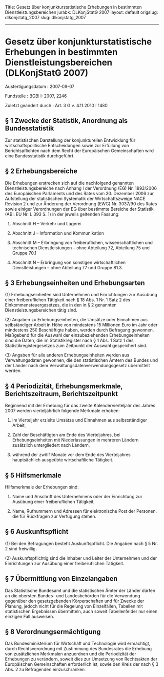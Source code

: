 Title: Gesetz über konjunkturstatistische Erhebungen in bestimmten Dienstleistungsbereichen
jurabk: DLKonjStatG 2007
layout: default
origslug: dlkonjstatg_2007
slug: dlkonjstatg_2007

---

# Gesetz über konjunkturstatistische Erhebungen in bestimmten Dienstleistungsbereichen (DLKonjStatG 2007)

Ausfertigungsdatum
:   2007-09-07

Fundstelle
:   BGBl I: 2007, 2246

Zuletzt geändert durch
:   Art. 3 G v. 4.11.2010 I 1480


## § 1 Zwecke der Statistik, Anordnung als Bundesstatistik

Zur statistischen Darstellung der konjunkturellen Entwicklung für
wirtschaftspolitische Entscheidungen sowie zur Erfüllung von
Berichtspflichten nach dem Recht der Europäischen Gemeinschaften wird
eine Bundesstatistik durchgeführt.


## § 2 Erhebungsbereiche

Die Erhebungen erstrecken sich auf die nachfolgend genannten
Dienstleistungsbereiche nach Anhang I der Verordnung (EG) Nr.
1893/2006 des Europäischen Parlaments und des Rates vom 20. Dezember
2006 zur Aufstellung der statistischen Systematik der
Wirtschaftszweige NACE Revision 2 und zur Änderung der Verordnung
(EWG) Nr. 3037/90 des Rates sowie einiger Verordnungen der EG über
bestimmte Bereiche der Statistik (ABl. EU Nr. L 393 S. 1) in der
jeweils geltenden Fassung:

1.  Abschnitt H – Verkehr und Lagerei


2.  Abschnitt J – Information und Kommunikation


3.  Abschnitt M – Erbringung von freiberuflichen, wissenschaftlichen und
    technischen Dienstleistungen – ohne Abteilung 72, Abteilung 75 und
    Gruppe 70.1


4.  Abschnitt N – Erbringung von sonstigen wirtschaftlichen
    Dienstleistungen – ohne Abteilung 77 und Gruppe 81.3.





## § 3 Erhebungseinheiten und Erhebungsarten

(1) Erhebungseinheiten sind Unternehmen und Einrichtungen zur Ausübung
einer freiberuflichen Tätigkeit nach § 18 Abs. 1 Nr. 1 Satz 2 des
Einkommensteuergesetzes, die in den in § 2 genannten
Dienstleistungsbereichen tätig sind.

(2) Angaben zu Erhebungseinheiten, die Umsätze oder Einnahmen aus
selbständiger Arbeit in Höhe von mindestens 15 Millionen Euro im Jahr
oder mindestens 250 Beschäftigte haben, werden durch Befragung
gewonnen. Maßgebend für die Auswahl der einzubeziehenden
Erhebungseinheiten sind die Daten, die im Statistikregister nach § 1
Abs. 1 Satz 1 des Statistikregistergesetzes zum Zeitpunkt der Auswahl
gespeichert sind.

(3) Angaben für alle anderen Erhebungseinheiten werden aus
Verwaltungsdaten gewonnen, die den statistischen Ämtern des Bundes und
der Länder nach dem Verwaltungsdatenverwendungsgesetz übermittelt
werden.


## § 4 Periodizität, Erhebungsmerkmale, Berichtszeitraum, Berichtszeitpunkt

Beginnend mit der Erhebung für das zweite Kalendervierteljahr des
Jahres 2007 werden vierteljährlich folgende Merkmale erhoben:

1.  im Vierteljahr erzielte Umsätze und Einnahmen aus selbstständiger
    Arbeit,


2.  Zahl der Beschäftigten am Ende des Vierteljahres, bei
    Erhebungseinheiten mit Niederlassungen in mehreren Ländern zusätzlich
    untergliedert nach Ländern,


3.  während der zwölf Monate vor dem Ende des Vierteljahres hauptsächlich
    ausgeübte wirtschaftliche Tätigkeit.





## § 5 Hilfsmerkmale

Hilfsmerkmale der Erhebungen sind:

1.  Name und Anschrift des Unternehmens oder der Einrichtung zur Ausübung
    einer freiberuflichen Tätigkeit,


2.  Name, Rufnummern und Adressen für elektronische Post der Personen, die
    für Rückfragen zur Verfügung stehen.





## § 6 Auskunftspflicht

(1) Bei den Befragungen besteht Auskunftspflicht. Die Angaben nach § 5
Nr. 2 sind freiwillig.

(2) Auskunftspflichtig sind die Inhaber und Leiter der Unternehmen und
der Einrichtungen zur Ausübung einer freiberuflichen Tätigkeit.


## § 7 Übermittlung von Einzelangaben

Das Statistische Bundesamt und die statistischen Ämter der Länder
dürfen an die obersten Bundes- und Landesbehörden für die Verwendung
gegenüber den gesetzgebenden Körperschaften und für Zwecke der
Planung, jedoch nicht für die Regelung von Einzelfällen, Tabellen mit
statistischen Ergebnissen übermitteln, auch soweit Tabellenfelder nur
einen einzigen Fall ausweisen.


## § 8 Verordnungsermächtigung

Das Bundesministerium für Wirtschaft und Technologie wird ermächtigt,
durch Rechtsverordnung mit Zustimmung des Bundesrates die Erhebung von
zusätzlichen Merkmalen anzuordnen und die Periodizität der Erhebungen
zu verändern, soweit dies zur Umsetzung von Rechtsakten der
Europäischen Gemeinschaften erforderlich ist, sowie den Kreis der nach
§ 3 Abs. 2 zu Befragenden einzuschränken.

